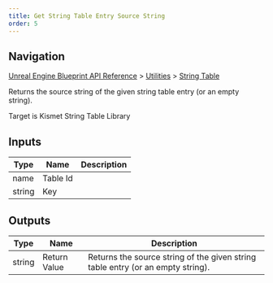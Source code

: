 ```yaml
---
title: Get String Table Entry Source String
order: 5
---
```

## Navigation

[Unreal Engine Blueprint API Reference](https://dev.epicgames.com/documentation/en-us/unreal-engine/BlueprintAPI) > [Utilities](https://dev.epicgames.com/documentation/en-us/unreal-engine/BlueprintAPI/Utilities) > [String Table](https://dev.epicgames.com/documentation/en-us/unreal-engine/BlueprintAPI/Utilities/StringTable)

Returns the source string of the given string table entry (or an empty string).

Target is Kismet String Table Library

## Inputs

| Type | Name | Description |
| --- | --- | --- |
| name | Table Id |  |
| string | Key |  |

## Outputs

| Type | Name | Description |
| --- | --- | --- |
| string | Return Value | Returns the source string of the given string table entry (or an empty string). |

